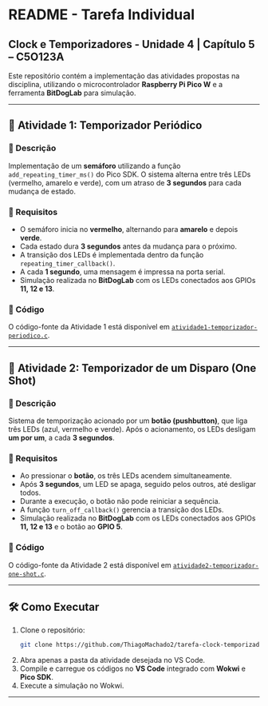 # README - Tarefa Individual

## Clock e Temporizadores - Unidade 4 | Capítulo 5 – C5O123A

Este repositório contém a implementação das atividades propostas na disciplina, utilizando o microcontrolador **Raspberry Pi Pico W** e a ferramenta **BitDogLab** para simulação.

---

## 📌 Atividade 1: Temporizador Periódico

### 🔹 Descrição
Implementação de um **semáforo** utilizando a função `add_repeating_timer_ms()` do Pico SDK. O sistema alterna entre três LEDs (vermelho, amarelo e verde), com um atraso de **3 segundos** para cada mudança de estado.

### 🔹 Requisitos
- O semáforo inicia no **vermelho**, alternando para **amarelo** e depois **verde**.
- Cada estado dura **3 segundos** antes da mudança para o próximo.
- A transição dos LEDs é implementada dentro da função `repeating_timer_callback()`.
- A cada **1 segundo**, uma mensagem é impressa na porta serial.
- Simulação realizada no **BitDogLab** com os LEDs conectados aos GPIOs **11, 12 e 13**.

### 🔹 Código
O código-fonte da Atividade 1 está disponível em [`atividade1-temporizador-periodico.c`](atividade1-temporizador-periodico\atividade1-temporizador-periodico.c).

---

## 📌 Atividade 2: Temporizador de um Disparo (One Shot)

### 🔹 Descrição
Sistema de temporização acionado por um **botão (pushbutton)**, que liga três LEDs (azul, vermelho e verde). Após o acionamento, os LEDs desligam **um por um**, a cada **3 segundos**.

### 🔹 Requisitos
- Ao pressionar o **botão**, os três LEDs acendem simultaneamente.
- Após **3 segundos**, um LED se apaga, seguido pelos outros, até desligar todos.
- Durante a execução, o botão não pode reiniciar a sequência.
- A função `turn_off_callback()` gerencia a transição dos LEDs.
- Simulação realizada no **BitDogLab** com os LEDs conectados aos GPIOs **11, 12 e 13** e o botão ao **GPIO 5**.

### 🔹 Código
O código-fonte da Atividade 2 está disponível em [`atividade2-temporizador-one-shot.c`](atividade2-temporizador-one-shot\atividade2-temporizador-one-shot.c).

---

## 🛠️ Como Executar
1. Clone o repositório:
   ```sh
   git clone https://github.com/ThiagoMachado2/tarefa-clock-temporizadores
   ```
2. Abra apenas a pasta da atividade desejada no VS Code.   
3. Compile e carregue os códigos no **VS Code** integrado com **Wokwi** e **Pico SDK**.
4. Execute a simulação no Wokwi.

---

